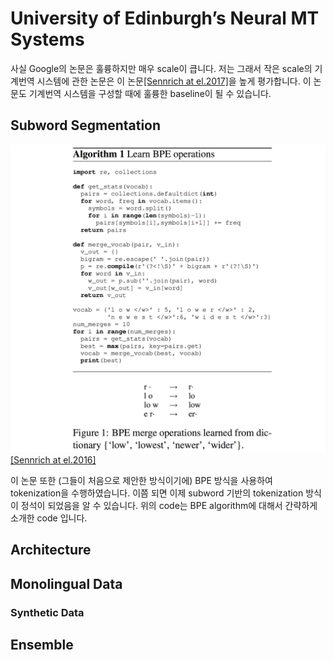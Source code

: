 # University of Edinburgh’s Neural MT Systems

사실 Google의 논문은 훌륭하지만 매우 scale이 큽니다. 저는 그래서 작은 scale의 기계번역 시스템에 관한 논문은 이 논문[\[Sennrich at el.2017\]](https://arxiv.org/pdf/1708.00726.pdf)을 높게 평가합니다. 이 논문도 기계번역 시스템을 구성할 때에 훌륭한 baseline이 될 수 있습니다.

## Subword Segmentation

![](/assets/nmt-edinburgh-1.png)
[[Sennrich at el.2016]](http://www.aclweb.org/anthology/P16-1162)

이 논문 또한 (그들이 처음으로 제안한 방식이기에) BPE 방식을 사용하여 tokenization을 수행하였습니다. 이쯤 되면 이제 subword 기반의 tokenization 방식이 정석이 되었음을 알 수 있습니다. 위의 code는 BPE algorithm에 대해서 간략하게 소개한 code 입니다.

## Architecture

## Monolingual Data

### Synthetic Data

## Ensemble